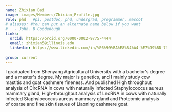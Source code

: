 ```yaml
---
name: Zhixian Bai
image: images/Members/Zhixian_Profile.jpg
role: phd	#pi, postdoc, phd, undergrad, programmer, mascot
# aliases: #You can put an alternate name below if you want
#   - John. B Goodenough
links:	
  orcid: https://orcid.org/0000-0002-9775-4444
  email: zhixian5@illinois.edu
  linkedin: https://www.linkedin.com/in/%E6%99%BA%E8%B4%A4-%E7%99%BD-735ba12b6/
  
group: current
---
```


I graduated from Shenyang Agricultural University with a bachelor's degree and a master's degree. My major is genetics, and I mainly study cow mastitis and goat cashmere fineness. And published High throughput analysis of CircRNA in cows with naturally infected Staphylococcus aureus mammary gland, High-throughput analysis of LncRNA in cows with naturally infected Staphylococcus aureus mammary gland and Proteomic analysis of coarse and fine skin tissues of Liaoning cashmere goat.